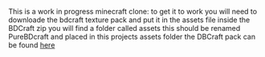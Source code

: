 This is a work in progress minecraft clone: to get it to work you will need to downloade the bdcraft texture pack and put it in the assets file
inside the BDCraft zip you will find a folder called assets this should be renamed PureBDcraft and placed in this projects assets folder
the DBCraft pack can be found [here](https://bdcraft.net/)